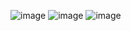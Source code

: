 
![image](https://github.com/JhonnFy/Restaurant-Website/assets/97255802/e7032a57-6025-474e-9af6-d069bbaf13c0)
![image](https://github.com/JhonnFy/Restaurant-Website/assets/97255802/e4d0a825-9766-4620-b780-792a6f780a5e)
![image](https://github.com/JhonnFy/Restaurant-Website/assets/97255802/3e996b2a-41c8-4a02-a2c0-de850c7b2c40)


